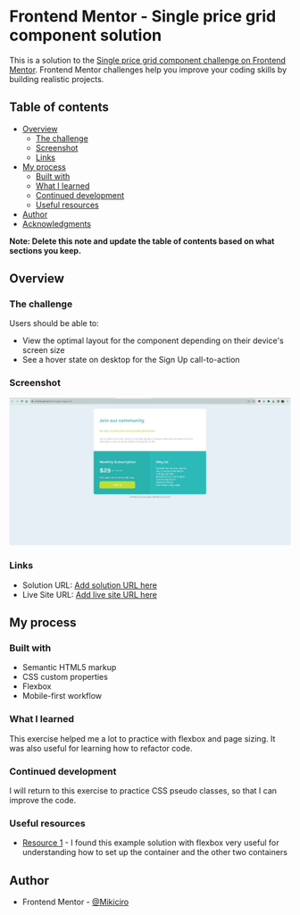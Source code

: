 # Frontend Mentor - Single price grid component solution

This is a solution to the [Single price grid component challenge on Frontend Mentor](https://www.frontendmentor.io/challenges/single-price-grid-component-5ce41129d0ff452fec5abbbc). Frontend Mentor challenges help you improve your coding skills by building realistic projects.

## Table of contents

- [Overview](#overview)
  - [The challenge](#the-challenge)
  - [Screenshot](#screenshot)
  - [Links](#links)
- [My process](#my-process)
  - [Built with](#built-with)
  - [What I learned](#what-i-learned)
  - [Continued development](#continued-development)
  - [Useful resources](#useful-resources)
- [Author](#author)
- [Acknowledgments](#acknowledgments)

**Note: Delete this note and update the table of contents based on what sections you keep.**

## Overview

### The challenge

Users should be able to:

- View the optimal layout for the component depending on their device's screen size
- See a hover state on desktop for the Sign Up call-to-action

### Screenshot

![](./images/screenshot.jpg)

### Links

- Solution URL: [Add solution URL here](https://www.frontendmentor.io/solutions/price-grid-component-aSZOazcVve)
- Live Site URL: [Add live site URL here](https://mikiciro.github.io/Price-grid-component/)

## My process

### Built with

- Semantic HTML5 markup
- CSS custom properties
- Flexbox
- Mobile-first workflow

### What I learned

This exercise helped me a lot to practice with flexbox and page sizing. It was also useful for learning how to refactor code.

### Continued development

I will return to this exercise to practice CSS pseudo classes, so that I can improve the code.

### Useful resources

- [Resource 1](https://stackoverflow.com/questions/41789278/first-child-full-width-in-flexbox) - I found this example solution with flexbox very useful for understanding how to set up the container and the other two containers

## Author

- Frontend Mentor - [@Mikiciro](https://www.frontendmentor.io/profile/Mikiciro)



